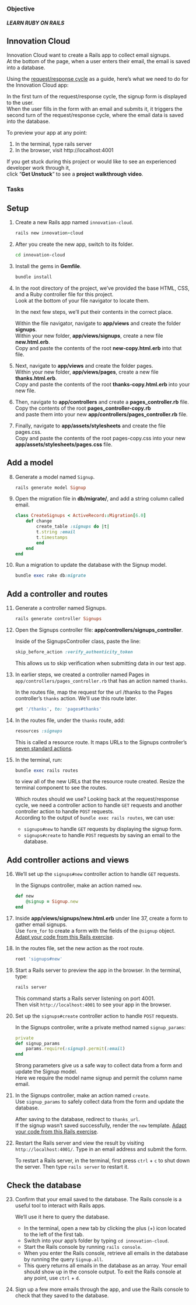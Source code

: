 ### Objective

##### LEARN RUBY ON RAILS

## Innovation Cloud

Innovation Cloud want to create a Rails app to collect email signups. <br>
At the bottom of the page, when a user enters their email, the email is saved into a database.

Using the [request/response cycle](https://www.codecademy.com/articles/request-response-cycle-forms) as a guide,
here’s what we need to do for the Innovation Cloud app:

In the first turn of the request/response cycle, the signup form is displayed to the user. <br>
When the user fills in the form with an email and submits it, it triggers the second turn of the request/response cycle,
where the email data is saved into the database. <br>

To preview your app at any point:

1. In the terminal, type rails server
2. In the browser, visit http://localhost:4001

If you get stuck during this project or would like to see an experienced developer work through it, <br>
click “**Get Unstuck**“ to see a **project walkthrough video**.

### Tasks

## Setup

1. Create a new Rails app named `innovation-cloud`.

   ```ruby
   rails new innovation-cloud
   ```

2. After you create the new app, switch to its folder.

   ```bash
   cd innovation-cloud
   ```

3. Install the gems in **Gemfile**.

   ```bash
   bundle install
   ```

4. In the root directory of the project, we’ve provided the base HTML, CSS, and a Ruby controller file for this project. <br>
   Look at the bottom of your file navigator to locate them.

   In the next few steps, we’ll put their contents in the correct place.

   Within the file navigator, navigate to **app/views** and create the folder **signups**.<br>
   Within your new folder, **app/views/signups**, create a new file **new.html.erb**. <br>
   Copy and paste the contents of the root **new-copy.html.erb** into that file.

5. Next, navigate to **app/views** and create the folder pages. <br>
   Within your new folder, **app/views/pages**, create a new file **thanks.html.erb**. <br>
   Copy and paste the contents of the root **thanks-copy.html.erb** into your new file.

6. Then, navigate to **app/controllers** and create a **pages_controller.rb** file. <br>
   Copy the contents of the root **pages_controller-copy.rb** <br>
   and paste them into your new **app/controllers/pages_controller.rb** file.

7. Finally, navigate to **app/assets/stylesheets** and create the file pages.css. <br>
   Copy and paste the contents of the root pages-copy.css into your new **app/assets/stylesheets/pages.css** file.

## Add a model

8. Generate a model named `Signup`.

   ```ruby
   rails generate model Signup
   ```

9. Open the migration file in **db/migrate/**, and add a string column called email.

   ```ruby
   class CreateSignups < ActiveRecord::Migration[6.0]
       def change
           create_table :signups do |t|
           t.string :email
           t.timestamps
           end
       end
   end
   ```

10. Run a migration to update the database with the Signup model.

    ```ruby
    bundle exec rake db:migrate
    ```

## Add a controller and routes

11. Generate a controller named Signups.

    ```ruby
    rails generate controller Signups
    ```

12. Open the Signups controller file: **app/controllers/signups_controller**.

    Inside of the SignupsController class, paste the line:

    ```ruby
    skip_before_action :verify_authenticity_token
    ```

    This allows us to skip verification when submitting data in our test app.

13. In earlier steps, we created a controller named Pages in `app/controllers/pages_controller.rb` that has an action named `thanks`.

    In the routes file, map the request for the url /thanks to the Pages controller’s `thanks` action. We’ll use this route later.

    ```ruby
    get '/thanks', to: 'pages#thanks'
    ```

14. In the routes file, under the `thanks` route, add:

    ```ruby
    resources :signups
    ```

    This is called a resource route.
    It maps URLs to the Signups controller’s [seven standard actions](https://www.codecademy.com/articles/standard-controller-actions).

15. In the terminal, run:

    ```ruby
    bundle exec rails routes
    ```

    to view all of the new URLs that the resource route created. Resize the terminal component to see the routes.

    Which routes should we use? Looking back at the request/response cycle,
    we need a controller action to handle `GET` requests and another controller action to handle `POST` requests. <br>
    According to the output of `bundle exec rails routes`, we can use:

    - `signups#new` to handle `GET` requests by displaying the signup form.
    - `signups#create` to handle `POST` requests by saving an email to the database.

## Add controller actions and views

16. We’ll set up the `signups#new` controller action to handle `GET` requests.

    In the Signups controller, make an action named `new`.

    ```ruby
    def new
        @signup = Signup.new
    end
    ```

17. Inside **app/views/signups/new.html.erb** under line 37, create a form to gather email signups. <br>
    Use `form_for` to create a form with the fields of the `@signup` object. <br>
    [Adapt your code from this Rails exercise](https://www.codecademy.com/courses/learn-rails/lessons/one-model/exercises/one-model-create-messages-i).

18. In the routes file, set the new action as the root route.

    ```ruby
    root 'signups#new'
    ```

19. Start a Rails server to preview the app in the browser. In the terminal, type:

    ```ruby
    rails server
    ```

    This command starts a Rails server listening on port 4001. <br>
    Then visit `http://localhost:4001` to see your app in the browser.

20. Set up the `signups#create` controller action to handle `POST` requests.

    In the Signups controller, write a private method named `signup_params`:

    ```ruby
    private
    def signup_params
        params.require(:signup).permit(:email)
    end
    ```

    Strong parameters give us a safe way to collect data from a form and update the Signup model. <br>
    Here we require the model name signup and permit the column name email.

21. In the Signups controller, make an action named `create`. <br>
    Use `signup_params` to safely collect data from the form and update the database.

    After saving to the database, redirect to `thanks_url`. <br>
    If the signup wasn’t saved successfully, render the `new` template.
    [Adapt your code from this Rails exercise](https://www.codecademy.com/en/learn/learn-rails/topics/one-model/exercises/one-model-create-messages-i).

22. Restart the Rails server and view the result by visiting `http://localhost:4001/`.
    Type in an email address and submit the form.

    To restart a Rails server, in the terminal, first press `ctrl` + `c` to shut down the server.
    Then type `rails server` to restart it.

## Check the database

23. Confirm that your email saved to the database.
    The Rails console is a useful tool to interact with Rails apps.

    We’ll use it here to query the database.

    - In the terminal, open a new tab by clicking the plus (+) icon located to the left of the first tab.
    - Switch into your app’s folder by typing `cd innovation-cloud`.
    - Start the Rails console by running `rails console`.
    - When you enter the Rails console, retrieve all emails in the database by running the query `Signup.all`.
    - This query returns all emails in the database as an array. Your email should show up in the console output.
      To exit the Rails console at any point, use `ctrl` + `d`.

24. Sign up a few more emails through the app, and use the Rails console to check that they saved to the database.
